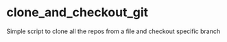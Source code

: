 # clone_and_checkout_git
Simple script to clone all the repos from a file and checkout specific branch
